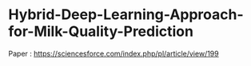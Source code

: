 # Hybrid-Deep-Learning-Approach-for-Milk-Quality-Prediction
Paper : https://sciencesforce.com/index.php/pl/article/view/199
